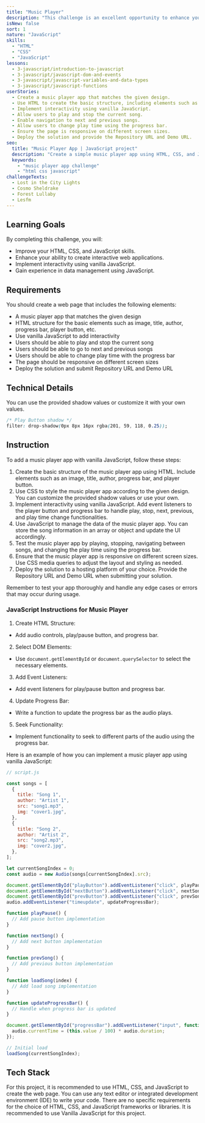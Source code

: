 ```yaml
---
title: "Music Player"
description: "This challenge is an excellent opportunity to enhance your JavaScript skills by creating a simple music player app that tests your data management capabilities using JavaScript."
isNew: false
sort: 1
nature: "JavaScript"
skills:
  - "HTML"
  - "CSS"
  - "JavaScript"
lessons:
  - 3-javascript/introduction-to-javascript
  - 3-javascript/javascript-dom-and-events
  - 3-javascript/javascript-variables-and-data-types
  - 3-javascript/javascript-functions
userStories:
  - Create a music player app that matches the given design.
  - Use HTML to create the basic structure, including elements such as image, title, author, progress bar, and player button.
  - Implement interactivity using vanilla JavaScript.
  - Allow users to play and stop the current song.
  - Enable navigation to next and previous songs.
  - Allow users to change play time using the progress bar.
  - Ensure the page is responsive on different screen sizes.
  - Deploy the solution and provide the Repository URL and Demo URL.
seo:
  title: "Music Player App | JavaScript project"
  description: "Create a simple music player app using HTML, CSS, and JavaScript. Enhance your JavaScript skills and test your data management capabilities. This project will help you practice HTML, CSS, and JavaScript, as well as improve your ability to create interactive web applications."
  keywords:
    - "music player app challenge"
    - "html css javascript"
challengeTexts:
  - Lost in the City Lights
  - Cosmo Sheldrake
  - Forest Lullaby
  - Lesfm
---
```


## Learning Goals

By completing this challenge, you will:

- Improve your HTML, CSS, and JavaScript skills.
- Enhance your ability to create interactive web applications.
- Implement interactivity using vanilla JavaScript.
- Gain experience in data management using JavaScript.

## Requirements

You should create a web page that includes the following elements:

- A music player app that matches the given design
- HTML structure for the basic elements such as image, title, author, progress bar, player button, etc.
- Use vanilla JavaScript to add interactivity
- Users should be able to play and stop the current song
- Users should be able to go to next and previous songs
- Users should be able to change play time with the progress bar
- The page should be responsive on different screen sizes
- Deploy the solution and submit Repository URL and Demo URL

## Technical Details

You can use the provided shadow values or customize it with your own values.

```css
/* Play Button shadow */
filter: drop-shadow(0px 8px 16px rgba(201, 59, 118, 0.25));
```

## Instruction

To add a music player app with vanilla JavaScript, follow these steps:

1. Create the basic structure of the music player app using HTML. Include elements such as an image, title, author, progress bar, and player button.
2. Use CSS to style the music player app according to the given design. You can customize the provided shadow values or use your own.
3. Implement interactivity using vanilla JavaScript. Add event listeners to the player button and progress bar to handle play, stop, next, previous, and play time change functionalities.
4. Use JavaScript to manage the data of the music player app. You can store the song information in an array or object and update the UI accordingly.
5. Test the music player app by playing, stopping, navigating between songs, and changing the play time using the progress bar.
6. Ensure that the music player app is responsive on different screen sizes. Use CSS media queries to adjust the layout and styling as needed.
7. Deploy the solution to a hosting platform of your choice. Provide the Repository URL and Demo URL when submitting your solution.

Remember to test your app thoroughly and handle any edge cases or errors that may occur during usage.

### JavaScript Instructions for Music Player

1. Create HTML Structure:

- Add audio controls, play/pause button, and progress bar.

2. Select DOM Elements:

- Use `document.getElementById` or `document.querySelector` to select the necessary elements.

3. Add Event Listeners:

- Add event listeners for play/pause button and progress bar.

4. Update Progress Bar:

- Write a function to update the progress bar as the audio plays.

5. Seek Functionality:

- Implement functionality to seek to different parts of the audio using the progress bar.

Here is an example of how you can implement a music player app using vanilla JavaScript:

```javascript
// script.js

const songs = [
  {
    title: "Song 1",
    author: "Artist 1",
    src: "song1.mp3",
    img: "cover1.jpg",
  },
  {
    title: "Song 2",
    author: "Artist 2",
    src: "song2.mp3",
    img: "cover2.jpg",
  },
];

let currentSongIndex = 0;
const audio = new Audio(songs[currentSongIndex].src);

document.getElementById("playButton").addEventListener("click", playPause);
document.getElementById("nextButton").addEventListener("click", nextSong);
document.getElementById("prevButton").addEventListener("click", prevSong);
audio.addEventListener("timeupdate", updateProgressBar);

function playPause() {
  // Add pause button implementation
}

function nextSong() {
  // Add next button implementation
}

function prevSong() {
  // Add previous button implementation
}

function loadSong(index) {
  // Add load song implementation
}

function updateProgressBar() {
  // Handle when progress bar is updated
}

document.getElementById("progressBar").addEventListener("input", function () {
  audio.currentTime = (this.value / 100) * audio.duration;
});

// Initial load
loadSong(currentSongIndex);
```

## Tech Stack

For this project, it is recommended to use HTML, CSS, and JavaScript to create the web page. You can use any text editor or integrated development environment (IDE) to write your code. There are no specific requirements for the choice of HTML, CSS, and JavaScript frameworks or libraries. It is recommended to use Vanilla JavaScript for this project.
